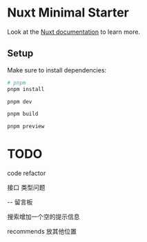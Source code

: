 # Nuxt Minimal Starter

Look at the [Nuxt documentation](https://nuxt.com/docs/getting-started/introduction) to learn more.

## Setup

Make sure to install dependencies:

```bash
# pnpm
pnpm install

pnpm dev

pnpm build

pnpm preview
```

# TODO
code refactor

接口 类型问题

-- 留言板

搜索增加一个空的提示信息

recommends 放其他位置